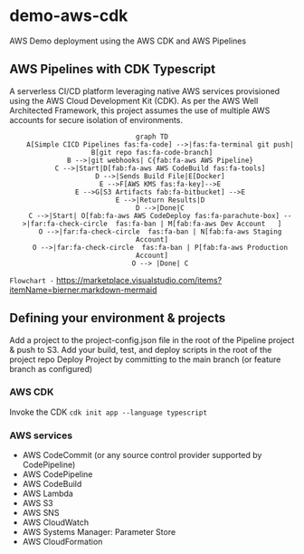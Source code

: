 # demo-aws-cdk
AWS Demo deployment using the AWS CDK and AWS Pipelines

## AWS Pipelines with CDK Typescript

A serverless CI/CD platform leveraging native AWS services provisioned using the AWS Cloud Development Kit (CDK). As per the AWS Well Architected Framework, this project assumes the use of multiple AWS accounts for secure isolation of environments.

<center>

```mermaid
graph TD
    A[Simple CICD Pipelines fas:fa-code] -->|fas:fa-terminal git push| B[git repo fas:fa-code-branch]
    B -->|git webhooks| C{fab:fa-aws AWS Pipeline}
    C -->|Start|D[fab:fa-aws AWS CodeBuild fas:fa-tools]
    D -->|Sends Build File|E[Docker]
    E -->F[AWS KMS fas:fa-key]-->E
    E -->G[S3 Artifacts fab:fa-bitbucket] -->E
    E -->|Return Results|D
    D -->|Done|C
    C -->|Start| O[fab:fa-aws AWS CodeDeploy fas:fa-parachute-box] -->|far:fa-check-circle  fas:fa-ban | M[fab:fa-aws Dev Account   ]
    O -->|far:fa-check-circle  fas:fa-ban | N[fab:fa-aws Staging Account]
    O -->|far:fa-check-circle  fas:fa-ban | P[fab:fa-aws Production Account]
    O --> |Done| C
```
</center>

`Flowchart -` https://marketplace.visualstudio.com/items?itemName=bierner.markdown-mermaid


## Defining your environment & projects

Add a project to the project-config.json file in the root of the Pipeline project & push to S3.
Add your build, test, and deploy scripts in the root of the project repo
Deploy Project by committing to the main branch (or feature branch as configured)
### AWS CDK

Invoke the CDK `cdk init app --language typescript`


### AWS services

- AWS CodeCommit (or any source control provider supported by CodePipeline)
- AWS CodePipeline
- AWS CodeBuild
- AWS Lambda
- AWS S3
- AWS SNS
- AWS CloudWatch
- AWS Systems Manager: Parameter Store
- AWS CloudFormation
